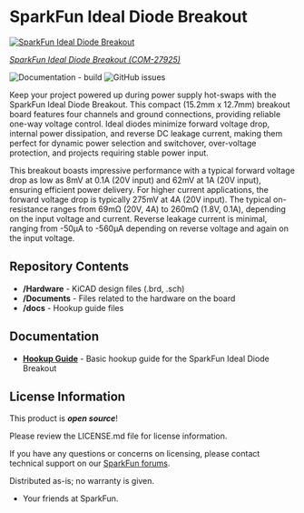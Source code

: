 SparkFun Ideal Diode Breakout
========================================

[![SparkFun Ideal Diode Breakout](https://cdn.sparkfun.com/r/600-600/assets/parts/2/9/5/3/1/27925-Ideal-Diode-Breakout-Feature.jpg)](https://www.sparkfun.com/products/27925)

[*SparkFun Ideal Diode Breakout (COM-27925)*](https://www.sparkfun.com/products/27925)

![Documentation - build](https://img.shields.io/github/actions/workflow/status/sparkfun/SparkFun_Ideal_Diode_Breakout/pages%2Fpages-build-deployment?label=Documentation)
![GitHub issues](https://img.shields.io/github/issues/sparkfun/SparkFun_Ideal_Diode_Breakout)

Keep your project powered up during power supply hot-swaps with the SparkFun Ideal Diode Breakout. This compact (15.2mm x 12.7mm) breakout board features four channels and ground connections, providing reliable one-way voltage control. Ideal diodes minimize forward voltage drop, internal power dissipation, and reverse DC leakage current, making them perfect for dynamic power selection and switchover, over-voltage protection, and projects requiring stable power input.

This breakout boasts impressive performance with a typical forward voltage drop as low as 8mV at 0.1A (20V input) and 62mV at 1A (20V input), ensuring efficient power delivery. For higher current applications, the forward voltage drop is typically 275mV at 4A (20V input). The typical on-resistance ranges from 69mΩ (20V, 4A) to 260mΩ (1.8V, 0.1A), depending on the input voltage and current. Reverse leakage current is minimal, ranging from -50µA to -560µA depending on reverse voltage and again on the input voltage.


Repository Contents
-------------------

* **/Hardware** - KiCAD design files (.brd, .sch)
* **/Documents** - Files related to the hardware on the board
* **/docs** - Hookup guide files

Documentation
--------------
* **[Hookup Guide](https://docs.sparkfun.com/SparkFun_Ideal_Diode_Breakout)** - Basic hookup guide for the SparkFun Ideal Diode Breakout

License Information
-------------------

This product is _**open source**_! 

Please review the LICENSE.md file for license information. 

If you have any questions or concerns on licensing, please contact technical support on our [SparkFun forums](https://forum.sparkfun.com/viewforum.php?f=152).

Distributed as-is; no warranty is given.

- Your friends at SparkFun.

_<COLLABORATION CREDIT>_
